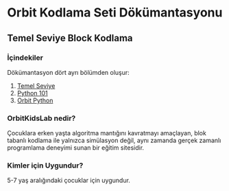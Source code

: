 # Orbit Kodlama Seti Dökümantasyonu
## Temel Seviye Block Kodlama
### İçindekiler
Dökümantasyon dört ayrı bölümden oluşur:

1. [Temel Seviye](temel_seviye.md)
2. [Python 101]()
3. [Orbit Python](python-docs/python_index.md)


### OrbitKidsLab nedir?
Çocuklara erken yaşta algoritma mantığını kavratmayı amaçlayan, blok tabanlı kodlama ile yalnızca simülasyon değil, aynı zamanda gerçek zamanlı programlama deneyimi sunan bir eğitim sitesidir.

### Kimler için Uygundur?
5-7 yaş aralığındaki çocuklar için uygundur.

<!-- 
[Öğretmen](https://www.orbitkidslab.com/teachers/login){ target="_blank" } olarak kayıt yapmak için tıklayın.

[Öğrenci](https://www.orbitkidslab.com/students/join){ target="_blank" } olarak giriş yapmak için tıklayın. -->







